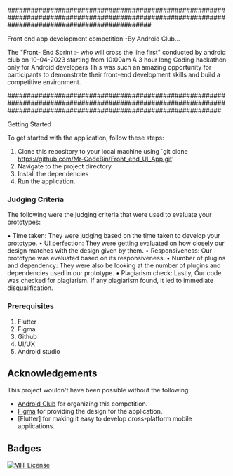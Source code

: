 #####################################################################################################################################################

Front end app development competition 
-By Android Club...

The "Front- End Sprint :- who will cross the line first" conducted by android club on 10-04-2023 starting from 10:00am 
A 3 hour long Coding hackathon only for Android developers
This was such an amazing opportunity for participants to demonstrate their front-end development skills and build a competitive environment.

####################################################################################################################################################################### 


Getting Started

To get started with the application, follow these steps:

1. Clone this repository to your local machine using `git clone https://github.com/Mr-CodeBin/Front_end_UI_App.git'
2. Navigate to the project directory
3. Install the dependencies 
4. Run the application.

### Judging Criteria

The following were the judging criteria that were used to evaluate your prototypes:

• Time taken: They were judging based on the time taken to develop your prototype.
• UI perfection: They were getting evaluated on how closely our design matches with the design given by them.
• Responsiveness: Our prototype was evaluated based on its responsiveness.
• Number of plugins and dependency: They were also be looking at the number of plugins and dependencies used in our prototype.
• Plagiarism check: Lastly, Our code was checked for plagiarism. If any plagiarism found, it led to immediate disqualification.

### Prerequisites

1. Flutter
2. Figma
3. Github
4. UI/UX
5. Android studio


## Acknowledgements

This project wouldn't have been possible without the following:

- [Android Club](https://github.com/androidclubvitbhopal) for organizing this competition.
- [Figma](https://www.figma.com/file/SjZqsgpMBlYxtHpOJKh5Ij/FrontEndSprint?node-id=3%3A55&t=Anas0jLYeDYOxezi-1) for providing the design for the application.
- [Flutter] for making it easy to develop cross-platform mobile applications.

## Badges

[![MIT License](https://img.shields.io/badge/License-MIT-green.svg)](https://choosealicense.com/licenses/mit/)
